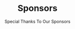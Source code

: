 ---
id: sponsors
title: Sponsors
subtitle: Special Thanks To Our Sponsors
goldenSponsors:
  - name:   xgeeks
    link:   http://xgeeks.io
    logo:   /xgeeks_logo_white.png
  - name:   Câmara Municipal de Leiria
    link:   https://www.cm-leiria.pt/
    logo:   /municipio_leiria.png
showOtherSponsors: false
otherSponsors:
  - name:   xgeeks
    link:   http://xgeeks.io
    logo:   /xgeeks_logo.png
---